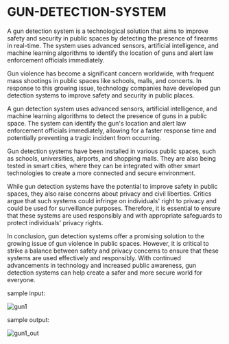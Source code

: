 # GUN-DETECTION-SYSTEM
A gun detection system is a technological solution that aims to improve safety and security in public spaces by detecting the presence of firearms in real-time. The system uses advanced sensors, artificial intelligence, and machine learning algorithms to identify the location of guns and alert law enforcement officials immediately.


Gun violence has become a significant concern worldwide, with frequent mass shootings in public spaces like schools, malls, and concerts. In response to this growing issue, technology companies have developed gun detection systems to improve safety and security in public places.

A gun detection system uses advanced sensors, artificial intelligence, and machine learning algorithms to detect the presence of guns in a public space. The system can identify the gun's location and alert law enforcement officials immediately, allowing for a faster response time and potentially preventing a tragic incident from occurring.

Gun detection systems have been installed in various public spaces, such as schools, universities, airports, and shopping malls. They are also being tested in smart cities, where they can be integrated with other smart technologies to create a more connected and secure environment.

While gun detection systems have the potential to improve safety in public spaces, they also raise concerns about privacy and civil liberties. Critics argue that such systems could infringe on individuals' right to privacy and could be used for surveillance purposes. Therefore, it is essential to ensure that these systems are used responsibly and with appropriate safeguards to protect individuals' privacy rights.

In conclusion, gun detection systems offer a promising solution to the growing issue of gun violence in public spaces. However, it is critical to strike a balance between safety and privacy concerns to ensure that these systems are used effectively and responsibly. With continued advancements in technology and increased public awareness, gun detection systems can help create a safer and more secure world for everyone.

sample input:


![gun1](https://user-images.githubusercontent.com/100852293/231476817-56704d08-bb84-4b22-aca1-e1fa5b9a48fe.jpg)

sample output:


![gun1_out](https://user-images.githubusercontent.com/100852293/231476980-2afcd044-80e0-4267-97e4-bad2bbc810aa.jpg)



